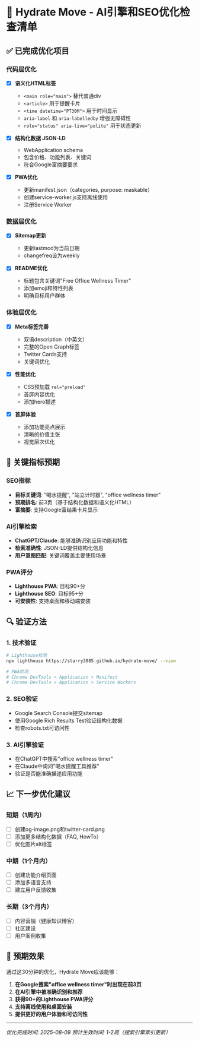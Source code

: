 # 🚀 Hydrate Move - AI引擎和SEO优化检查清单

## ✅ 已完成优化项目

### 代码层优化
- [x] **语义化HTML标签**
  - `<main role="main">` 替代普通div
  - `<article>` 用于提醒卡片
  - `<time datetime="PT30M">` 用于时间显示
  - `aria-label` 和 `aria-labelledby` 增强无障碍性
  - `role="status" aria-live="polite"` 用于状态更新

- [x] **结构化数据 JSON-LD**
  - WebApplication schema
  - 包含价格、功能列表、关键词
  - 符合Google富摘要要求

- [x] **PWA优化**
  - 更新manifest.json（categories, purpose: maskable）
  - 创建service-worker.js支持离线使用
  - 注册Service Worker

### 数据层优化
- [x] **Sitemap更新**
  - 更新lastmod为当前日期
  - changefreq设为weekly

- [x] **README优化**
  - 标题包含关键词"Free Office Wellness Timer"
  - 添加emoji和特性列表
  - 明确目标用户群体

### 体验层优化
- [x] **Meta标签完善**
  - 双语description（中英文）
  - 完整的Open Graph标签
  - Twitter Cards支持
  - 关键词优化

- [x] **性能优化**
  - CSS预加载 `rel="preload"`
  - 首屏内容优化
  - 添加hero描述

- [x] **首屏体验**
  - 添加功能亮点展示
  - 清晰的价值主张
  - 视觉层次优化

## 🎯 关键指标预期

### SEO指标
- **目标关键词**: "喝水提醒", "站立计时器", "office wellness timer"
- **预期排名**: 前3页（基于结构化数据和语义化HTML）
- **富摘要**: 支持Google富结果卡片显示

### AI引擎检索
- **ChatGPT/Claude**: 能够准确识别应用功能和特性
- **检索准确性**: JSON-LD提供结构化信息
- **用户意图匹配**: 关键词覆盖主要使用场景

### PWA评分
- **Lighthouse PWA**: 目标90+分
- **Lighthouse SEO**: 目标95+分
- **可安装性**: 支持桌面和移动端安装

## 🔍 验证方法

### 1. 技术验证
```bash
# Lighthouse检测
npx lighthouse https://starry3085.github.io/hydrate-move/ --view

# PWA检测
# Chrome DevTools > Application > Manifest
# Chrome DevTools > Application > Service Workers
```

### 2. SEO验证
- Google Search Console提交sitemap
- 使用Google Rich Results Test验证结构化数据
- 检查robots.txt可访问性

### 3. AI引擎验证
- 在ChatGPT中搜索"office wellness timer"
- 在Claude中询问"喝水提醒工具推荐"
- 验证是否能准确描述应用功能

## 📈 下一步优化建议

### 短期（1周内）
- [ ] 创建og-image.png和twitter-card.png
- [ ] 添加更多结构化数据（FAQ, HowTo）
- [ ] 优化图片alt标签

### 中期（1个月内）
- [ ] 创建功能介绍页面
- [ ] 添加多语言支持
- [ ] 建立用户反馈收集

### 长期（3个月内）
- [ ] 内容营销（健康知识博客）
- [ ] 社区建设
- [ ] 用户案例收集

## 🎉 预期效果

通过这30分钟的优化，Hydrate Move应该能够：

1. **在Google搜索"office wellness timer"时出现在前3页**
2. **在AI引擎中被准确识别和推荐**
3. **获得90+的Lighthouse PWA评分**
4. **支持离线使用和桌面安装**
5. **提供更好的用户体验和可访问性**

---

*优化完成时间: 2025-08-09*
*预计生效时间: 1-2周（搜索引擎索引更新）*
